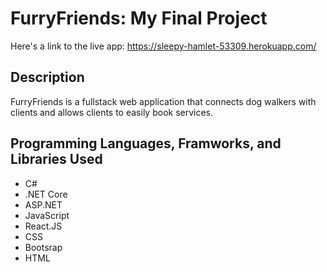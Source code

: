 # FurryFriends: My Final Project
Here's a link to the live app: https://sleepy-hamlet-53309.herokuapp.com/

## Description
FurryFriends is a fullstack web application that connects dog walkers with clients and allows clients to easily book services.

## Programming Languages, Framworks, and Libraries Used
- C# 
- .NET Core
- ASP.NET
- JavaScript
- React.JS
- CSS
- Bootsrap
- HTML
